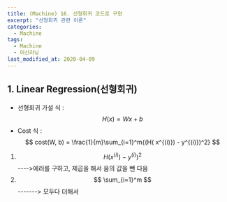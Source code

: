 ```yaml
---
title: (Machine) 16. 선형회귀 코드로 구현
excerpt: "선형회귀 관련 이론"
categories:
  - Machine
tags:
  - Machine
  - 머신러닝
last_modified_at: 2020-04-09
---
```


## 1. Linear Regression(선형회귀)
- 선형회귀 가설 식 :
$$
H(x) = Wx + b
$$ 
- Cost 식 :$$
cost(W, b) = \frac{1}{m}\sum_{i=1}^m{(H( x^{(i)}) - y^{(i)})^2}
$$

1. $$ H( x^{(i)}) - y^{(i)})^2 $$ ---->에러를 구하고, 제곱을 해서 음의 값을 뺀 다음
2. $$
\sum_{i=1}^m
$$ -------> 모두다 더해서